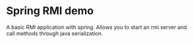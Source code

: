 # Spring RMI demo

A basic RMI application with spring. Allows you to start an rmi server and call methods through java serialization.
